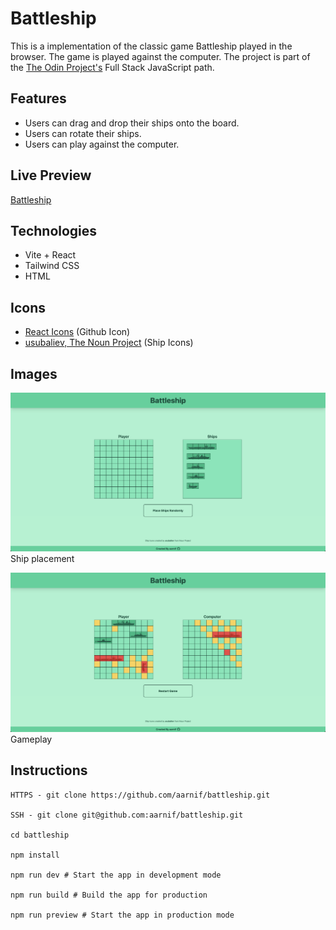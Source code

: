 # Battleship

This is a implementation of the classic game Battleship played in the browser. The game is played against the computer.
The project is part of the [The Odin Project's](https://www.theodinproject.com/) Full Stack JavaScript path.

## Features

- Users can drag and drop their ships onto the board.
- Users can rotate their ships.
- Users can play against the computer.

## Live Preview

[Battleship](https://battleship-aarnif.netlify.app)

## Technologies

- Vite + React
- Tailwind CSS
- HTML

## Icons

- [React Icons](https://react-icons.github.io/react-icons/) (Github Icon)
- [usubaliev, The Noun Project](https://thenounproject.com/creator/usubaliev/) (Ship Icons)

## Images

![Battleship](public/ship_placement.png)
Ship placement
<br>

![Battleship](public/gameplay.png)
Gameplay
<br>

## Instructions

```
HTTPS - git clone https://github.com/aarnif/battleship.git

SSH - git clone git@github.com:aarnif/battleship.git

cd battleship

npm install

npm run dev # Start the app in development mode

npm run build # Build the app for production

npm run preview # Start the app in production mode
```
